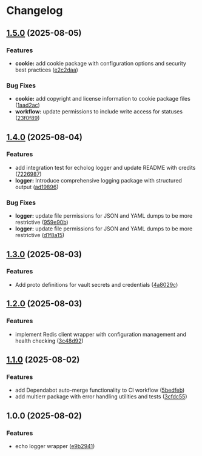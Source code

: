 # Changelog

## [1.5.0](https://github.com/kopexa-grc/x/compare/v1.4.0...v1.5.0) (2025-08-05)


### Features

* **cookie:** add cookie package with configuration options and security best practices ([e2c2daa](https://github.com/kopexa-grc/x/commit/e2c2daa03fea1064bf808f0fe3fa743697d81a2e))


### Bug Fixes

* **cookie:** add copyright and license information to cookie package files ([1aad2ac](https://github.com/kopexa-grc/x/commit/1aad2ac5c671fb0de7c0d1103dfeeeccf6aac83a))
* **workflow:** update permissions to include write access for statuses ([23f0f89](https://github.com/kopexa-grc/x/commit/23f0f89c9c2960e7c7b1b260ab27f48a2af40d08))

## [1.4.0](https://github.com/kopexa-grc/x/compare/v1.3.0...v1.4.0) (2025-08-04)


### Features

* add integration test for echolog logger and update README with credits ([7226987](https://github.com/kopexa-grc/x/commit/7226987713a6b06297981ae7b03104be619aab86))
* **logger:** Introduce comprehensive logging package with structured output ([ad19896](https://github.com/kopexa-grc/x/commit/ad198962488d12f21571387ce4aa2758525bff58))


### Bug Fixes

* **logger:** update file permissions for JSON and YAML dumps to be more restrictive ([959e90b](https://github.com/kopexa-grc/x/commit/959e90be8de24bcb41120a4d4dc95a1941fdd086))
* **logger:** update file permissions for JSON and YAML dumps to be more restrictive ([d1f8a15](https://github.com/kopexa-grc/x/commit/d1f8a15474ba687c98b500a9bfb99c799f6d4463))

## [1.3.0](https://github.com/kopexa-grc/x/compare/v1.2.0...v1.3.0) (2025-08-03)


### Features

* Add proto definitions for vault secrets and credentials ([4a8029c](https://github.com/kopexa-grc/x/commit/4a8029cb54d2c0f5afc693c00b8a1815636f1cd2))

## [1.2.0](https://github.com/kopexa-grc/x/compare/v1.1.0...v1.2.0) (2025-08-03)


### Features

* implement Redis client wrapper with configuration management and health checking ([3c48d92](https://github.com/kopexa-grc/x/commit/3c48d927c2bf4ac4b2caecb7ad6e30219f499afa))

## [1.1.0](https://github.com/kopexa-grc/x/compare/v1.0.0...v1.1.0) (2025-08-02)


### Features

* add Dependabot auto-merge functionality to CI workflow ([5bedfeb](https://github.com/kopexa-grc/x/commit/5bedfebf2c2e18102c8cee3448858fee8fec5fd1))
* add multierr package with error handling utilities and tests ([3cfdc55](https://github.com/kopexa-grc/x/commit/3cfdc551a605bd6733116dd838acc5aaf8bbc5f8))

## 1.0.0 (2025-08-02)


### Features

* echo logger wrapper ([e9b2941](https://github.com/kopexa-grc/x/commit/e9b29411e2c7ff7c0d1bcac1410aa90cb0673d48))
